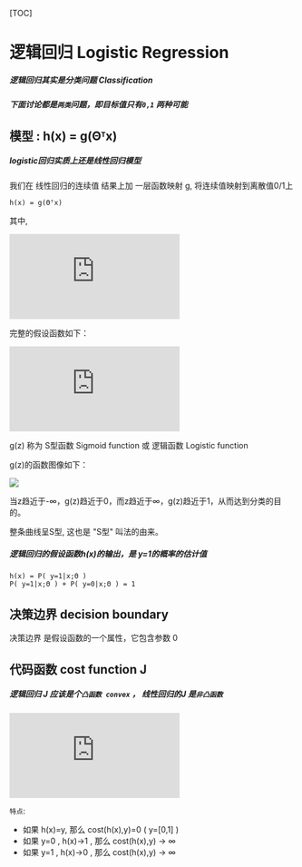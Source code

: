 
[TOC]

# 逻辑回归  Logistic Regression

##### 逻辑回归其实是分类问题 Classification

##### 下面讨论都是`两类`问题，即目标值只有`0,1` 两种可能

## 模型 : h(x) = g(Θᵀx)

##### logistic回归实质上还是线性回归模型

我们在 线性回归的连续值 结果上加 一层函数映射 g, 将连续值映射到离散值0/1上

```
h(x) = g(Θᵀx)
```

其中,

![](http://latex.codecogs.com/gif.latex?g%28z%29=%5Cfrac%7B1%7D%7B1&plus;%20e%5E%7B-z%7D%7D)

完整的假设函数如下：

![](http://latex.codecogs.com/gif.latex?h_%5Ctheta%28x%29%3D%5Cfrac%7B1%7D%7B1&plus;%20e%5E%7B-%5Ctheta%5E%7BT%7Dx%7D%7D)


g(z) 称为 S型函数 Sigmoid function 或 逻辑函数 Logistic function

g(z)的函数图像如下：

![](http://images.cnitblog.com/blog/392228/201410/311940295342017.jpg)

当z趋近于-∞，g(z)趋近于0，而z趋近于∞，g(z)趋近于1，从而达到分类的目的。

整条曲线呈S型, 这也是 "S型" 叫法的由来。


##### 逻辑回归的假设函数h(x)的输出，是 y=1的概率的估计值

```
h(x) = P( y=1|x;Θ )
P( y=1|x;Θ ) + P( y=0|x;Θ ) = 1
```

## 决策边界  decision boundary

决策边界 是假设函数的一个属性，它包含参数 0

## 代码函数 cost function J

##### 逻辑回归 J 应该是个`凸函数 convex` ， 线性回归的J 是`非凸函数`

![](http://latex.codecogs.com/gif.latex?cost%28%20h_%5Ctheta%28x%29%2Cy%29%3D%5Cbegin%7Bcases%7D%20-log%28h_%5Ctheta%28x%29%29%20%26%20%5Ctext%7B%20if%20%7D%20y%3D%201%5C%5C%20-log%281-h_%5Ctheta%28x%29%29%20%26%20%5Ctext%7B%20if%20%7D%20y%3D0%20%5Cend%7Bcases%7D)

`特点`:

 - 如果 h(x)=y, 那么 cost(h(x),y)=0  ( y=[0,1] )
 - 如果 y=0 ,  h(x)->1 ,  那么 cost(h(x),y) -> ∞
 - 如果 y=1 ,  h(x)->0 ,  那么 cost(h(x),y) -> ∞
 



